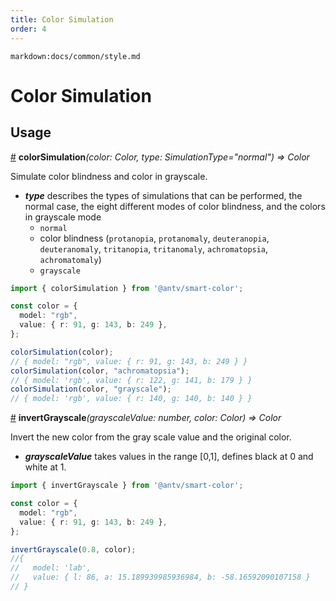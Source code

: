 ```yaml
---
title: Color Simulation
order: 4
---
```


`markdown:docs/common/style.md`

<div class="doc-md">

# Color Simulation

## Usage

<a name="colorSimulation" href="#colorSimulation">#</a> **colorSimulation**<i>(color: Color, type: SimulationType="normal") => Color</i>

Simulate color blindness and color in grayscale.

* ***type*** describes the types of simulations that can be performed, the normal case, the eight different modes of color blindness, and the colors in grayscale mode
  * `normal`
  * color blindness (`protanopia`, `protanomaly`, `deuteranopia`, `deuteranomaly`, `tritanopia`, `tritanomaly`, `achromatopsia`, `achromatomaly`)
  * `grayscale`

```ts
import { colorSimulation } from '@antv/smart-color';

const color = {
  model: "rgb",
  value: { r: 91, g: 143, b: 249 },
}; 

colorSimulation(color); 
// { model: "rgb", value: { r: 91, g: 143, b: 249 } }
colorSimulation(color, "achromatopsia");
// { model: 'rgb', value: { r: 122, g: 141, b: 179 } }
colorSimulation(color, "grayscale");
// { model: 'rgb', value: { r: 140, g: 140, b: 140 } }
```

<a name="invertGrayscale" href="#invertGrayscale">#</a> **invertGrayscale**<i>(grayscaleValue: number, color: Color) => Color</i>

Invert the new color from the gray scale value and the original color.

* ***grayscaleValue*** takes values in the range [0,1], defines black at 0 and white at 1.

```ts
import { invertGrayscale } from '@antv/smart-color';

const color = {
  model: "rgb",
  value: { r: 91, g: 143, b: 249 },
}; 

invertGrayscale(0.8, color);
//{
//   model: 'lab',
//   value: { l: 86, a: 15.189939985936984, b: -58.16592090107158 }
// }
```

</div>
